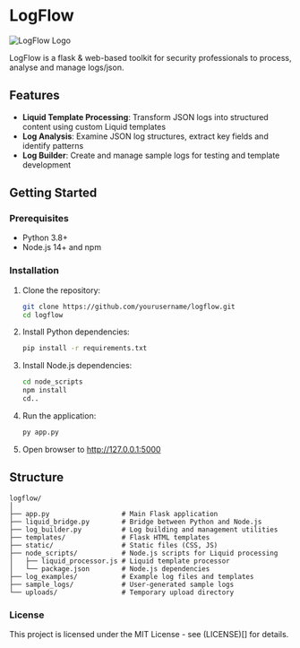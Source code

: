 # LogFlow

![LogFlow Logo](https://via.placeholder.com/150x50?text=LogFlow)

LogFlow is a flask & web-based toolkit for security professionals to process, analyse and manage logs/json.

## Features

- **Liquid Template Processing**: Transform JSON logs into structured content using custom Liquid templates
- **Log Analysis**: Examine JSON log structures, extract key fields and identify patterns
- **Log Builder**: Create and manage sample logs for testing and template development

## Getting Started

### Prerequisites

- Python 3.8+
- Node.js 14+ and npm

### Installation

1. Clone the repository:
   ```bash
   git clone https://github.com/yourusername/logflow.git
   cd logflow
   ```
2. Install Python dependencies:
   ```bash
   pip install -r requirements.txt
   ```
3. Install Node.js dependencies:
   ```bash
   cd node_scripts
   npm install
   cd..
   ```
4. Run the application:
   ```bash
   py app.py
   ```
5. Open browser to http://127.0.0.1:5000

## Structure
```
logflow/
│
├── app.py                  # Main Flask application
├── liquid_bridge.py        # Bridge between Python and Node.js
├── log_builder.py          # Log building and management utilities
├── templates/              # Flask HTML templates
├── static/                 # Static files (CSS, JS)
├── node_scripts/           # Node.js scripts for Liquid processing
│   ├── liquid_processor.js # Liquid template processor
│   └── package.json        # Node.js dependencies
├── log_examples/           # Example log files and templates
├── sample_logs/            # User-generated sample logs
└── uploads/                # Temporary upload directory
```
### License

This project is licensed under the MIT License - see (LICENSE)[] for details.
